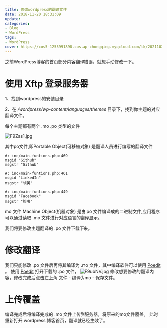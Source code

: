 ```yaml
---
title: 修改wordpress的翻译文件
date: 2018-11-20 18:31:09
update:
categories: 
- Blog
- WordPress
tags:
- WordPress
cover: https://cos5-1255991898.cos.ap-chongqing.myqcloud.com/tk/20211023-wordpress.gif
---
```


之前WordPress博客的首页部分内容翻译错误，就想手动修改一下。

# 使用 Xftp 登录服务器
1、找到wordpress的安装目录

2、在 _/wordpress/wp-content/languages/themes_ 目录下，找到你主题的对应翻译文件。

每个主题都有两个 .mo .po 类型的文件

![F9Zas1.jpg](https://s1.ax1x.com/2018/11/20/F9Zas1.jpg)

其中po文件,即Portable Object(可移植对象) 是翻译人员进行编写的翻译文件
```po
#: inc/main-funtions.php:469
msgid "Github"
msgstr "Github"

#: inc/main-funtions.php:461
msgid "LinkedIn"
msgstr "领英"

#: inc/main-funtions.php:449
msgid "Facebook"
msgstr "脸书"
```
mo 文件 Machine Object(机器对象) 是由 po 文件编译成的二进制文件,应用程序可以通过读取 .mo 文件进行对应语言的翻译显示。

我们将要修改主题翻译的 .po 文件下载下来。

# 修改翻译

我们只能修改 .po 文件后再将其编译为 .mo 文件，其中编译软件可以使用 [Poedit](https://poedit.net/) 。
使用 [Poedit](https://poedit.net/) 打开下载的 .po 文件，
![F9ubNV.jpg](https://s1.ax1x.com/2018/11/20/F9ubNV.jpg)
修改想要修改的翻译内容，修改完成后点击左上角 文件 - 编译为mo - 保存文件。

# 上传覆盖

编译完成后将编译完成的 .mo 文件上传到服务器，将原来的mo文件覆盖。
此时重新打开 wordpress 博客首页，翻译就已经生效了。






